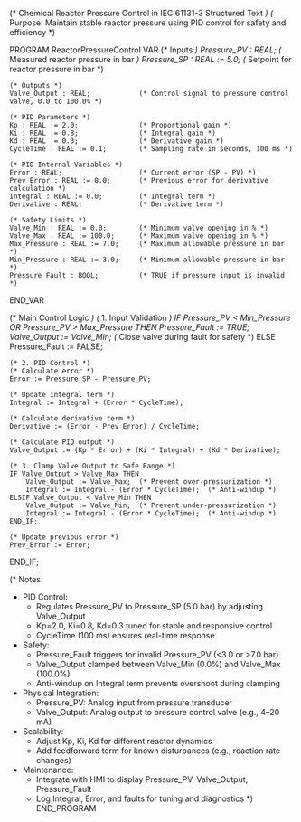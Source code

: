 (* Chemical Reactor Pressure Control in IEC 61131-3 Structured Text *)
(* Purpose: Maintain stable reactor pressure using PID control for safety and efficiency *)

PROGRAM ReactorPressureControl
VAR
    (* Inputs *)
    Pressure_PV : REAL;             (* Measured reactor pressure in bar *)
    Pressure_SP : REAL := 5.0;      (* Setpoint for reactor pressure in bar *)

    (* Outputs *)
    Valve_Output : REAL;            (* Control signal to pressure control valve, 0.0 to 100.0% *)

    (* PID Parameters *)
    Kp : REAL := 2.0;               (* Proportional gain *)
    Ki : REAL := 0.8;               (* Integral gain *)
    Kd : REAL := 0.3;               (* Derivative gain *)
    CycleTime : REAL := 0.1;        (* Sampling rate in seconds, 100 ms *)

    (* PID Internal Variables *)
    Error : REAL;                   (* Current error (SP - PV) *)
    Prev_Error : REAL := 0.0;       (* Previous error for derivative calculation *)
    Integral : REAL := 0.0;         (* Integral term *)
    Derivative : REAL;              (* Derivative term *)

    (* Safety Limits *)
    Valve_Min : REAL := 0.0;        (* Minimum valve opening in % *)
    Valve_Max : REAL := 100.0;      (* Maximum valve opening in % *)
    Max_Pressure : REAL := 7.0;     (* Maximum allowable pressure in bar *)
    Min_Pressure : REAL := 3.0;     (* Minimum allowable pressure in bar *)
    Pressure_Fault : BOOL;          (* TRUE if pressure input is invalid *)
END_VAR

(* Main Control Logic *)
(* 1. Input Validation *)
IF Pressure_PV < Min_Pressure OR Pressure_PV > Max_Pressure THEN
    Pressure_Fault := TRUE;
    Valve_Output := Valve_Min;  (* Close valve during fault for safety *)
ELSE
    Pressure_Fault := FALSE;

    (* 2. PID Control *)
    (* Calculate error *)
    Error := Pressure_SP - Pressure_PV;

    (* Update integral term *)
    Integral := Integral + (Error * CycleTime);

    (* Calculate derivative term *)
    Derivative := (Error - Prev_Error) / CycleTime;

    (* Calculate PID output *)
    Valve_Output := (Kp * Error) + (Ki * Integral) + (Kd * Derivative);

    (* 3. Clamp Valve Output to Safe Range *)
    IF Valve_Output > Valve_Max THEN
        Valve_Output := Valve_Max;  (* Prevent over-pressurization *)
        Integral := Integral - (Error * CycleTime);  (* Anti-windup *)
    ELSIF Valve_Output < Valve_Min THEN
        Valve_Output := Valve_Min;  (* Prevent under-pressurization *)
        Integral := Integral - (Error * CycleTime);  (* Anti-windup *)
    END_IF;

    (* Update previous error *)
    Prev_Error := Error;
END_IF;

(* Notes:
   - PID Control:
     - Regulates Pressure_PV to Pressure_SP (5.0 bar) by adjusting Valve_Output
     - Kp=2.0, Ki=0.8, Kd=0.3 tuned for stable and responsive control
     - CycleTime (100 ms) ensures real-time response
   - Safety:
     - Pressure_Fault triggers for invalid Pressure_PV (<3.0 or >7.0 bar)
     - Valve_Output clamped between Valve_Min (0.0%) and Valve_Max (100.0%)
     - Anti-windup on Integral term prevents overshoot during clamping
   - Physical Integration:
     - Pressure_PV: Analog input from pressure transducer
     - Valve_Output: Analog output to pressure control valve (e.g., 4–20 mA)
   - Scalability:
     - Adjust Kp, Ki, Kd for different reactor dynamics
     - Add feedforward term for known disturbances (e.g., reaction rate changes)
   - Maintenance:
     - Integrate with HMI to display Pressure_PV, Valve_Output, Pressure_Fault
     - Log Integral, Error, and faults for tuning and diagnostics
*)
END_PROGRAM
